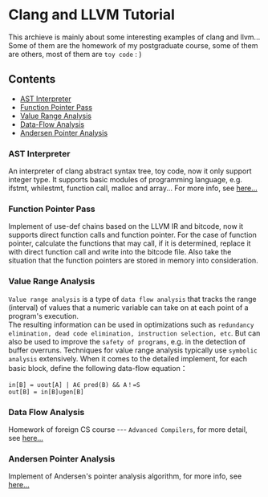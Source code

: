 # Clang and LLVM Tutorial

This archieve is mainly about some interesting examples of clang and llvm... Some of them  are the homework of my postgraduate course, some of them are others, most of them are `toy code` : )

## Contents
* [AST Interpreter](#ast-interpreter)
* [Function Pointer Pass](#function-pointer-pass)
* [Value Range Analysis](#value-range-analysis)
* [Data-Flow Analysis](#data-flow-analysis)
* [Andersen Pointer Analysis](#andersen-pointer-analysis)

### AST Interpreter
An interpreter of clang abstract syntax tree, toy code, now it only support integer type. It supports basic modules of programming language, e.g. ifstmt, whilestmt, function call, malloc and array... For more info, see [here...](https://github.com/lijiansong/clang-llvm-tutorial/tree/master/ast-interpreter)

### Function Pointer Pass
Implement of use-def chains based on the LLVM IR and bitcode, now it supports direct function calls and function pointer. For the case of function pointer, calculate the functions that may call, if it is determined, replace it with direct function call and write into the bitcode file. Also take the situation that the function pointers are stored in memory into consideration.

### Value Range Analysis
`Value range analysis` is a type of `data flow analysis` that tracks the range (interval) of values that a numeric variable can take on at each point of a program's execution. <br>
The resulting information can be used in optimizations such as `redundancy elimination, dead code elimination, instruction selection, etc`. But can also be used to improve the `safety of programs`, e.g. in the detection of buffer overruns. 
Techniques for value range analysis typically use `symbolic analysis` extensively. When it comes to the detailed implement, for each basic block, define the following data-flow equation：
```
in[B] = ∪out[A] | A∈ pred(B) && A！=S
out[B] = in[B]∪gen[B]
```
### Data Flow Analysis
Homework of foreign CS course --- `Advanced Compilers`, for more detail, see [here...](http://cseweb.ucsd.edu/classes/sp11/cse231-a/)

### Andersen Pointer Analysis
Implement of Andersen's pointer analysis algorithm, for more info, see [here...](https://github.com/lijiansong/clang-llvm-tutorial/tree/master/andersen-pointer-analysis)
